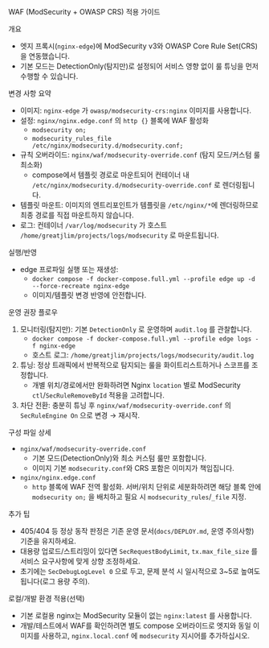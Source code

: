WAF (ModSecurity + OWASP CRS) 적용 가이드

개요
- 엣지 프록시(`nginx-edge`)에 ModSecurity v3와 OWASP Core Rule Set(CRS)을 연동했습니다.
- 기본 모드는 DetectionOnly(탐지만)로 설정되어 서비스 영향 없이 룰 튜닝을 먼저 수행할 수 있습니다.

변경 사항 요약
- 이미지: `nginx-edge` 가 `owasp/modsecurity-crs:nginx` 이미지를 사용합니다.
- 설정: `nginx/nginx.edge.conf` 의 `http {}` 블록에 WAF 활성화
  - `modsecurity on;`
  - `modsecurity_rules_file /etc/nginx/modsecurity.d/modsecurity.conf;`
- 규칙 오버라이드: `nginx/waf/modsecurity-override.conf` (탐지 모드/커스텀 룰 최소화)
  - compose에서 템플릿 경로로 마운트되어 컨테이너 내 `/etc/nginx/modsecurity.d/modsecurity-override.conf` 로 렌더링됩니다.
- 템플릿 마운트: 이미지의 엔트리포인트가 템플릿을 `/etc/nginx/*`에 렌더링하므로 최종 경로를 직접 마운트하지 않습니다.
- 로그: 컨테이너 `/var/log/modsecurity` 가 호스트 `/home/greatjlim/projects/logs/modsecurity` 로 마운트됩니다.

실행/반영
- edge 프로파일 실행 또는 재생성:
  - `docker compose -f docker-compose.full.yml --profile edge up -d --force-recreate nginx-edge`
  - 이미지/템플릿 변경 반영에 안전합니다.

운영 권장 플로우
1) 모니터링(탐지만): 기본 `DetectionOnly` 로 운영하며 `audit.log` 를 관찰합니다.
   - `docker compose -f docker-compose.full.yml --profile edge logs -f nginx-edge`
   - 호스트 로그: `/home/greatjlim/projects/logs/modsecurity/audit.log`
2) 튜닝: 정상 트래픽에서 반복적으로 탐지되는 룰을 화이트리스트하거나 스코프를 조정합니다.
   - 개별 위치/경로에서만 완화하려면 Nginx `location` 별로 ModSecurity `ctl`/`SecRuleRemoveById` 적용을 고려합니다.
3) 차단 전환: 충분히 튜닝 후 `nginx/waf/modsecurity-override.conf` 의 `SecRuleEngine On` 으로 변경 → 재시작.

구성 파일 상세
- `nginx/waf/modsecurity-override.conf`
  - 기본 모드(DetectionOnly)와 최소 커스텀 룰만 포함합니다.
  - 이미지 기본 `modsecurity.conf`와 CRS 포함은 이미지가 책임집니다.
- `nginx/nginx.edge.conf`
  - `http` 블록에 WAF 전역 활성화. 서버/위치 단위로 세분화하려면 해당 블록 안에 `modsecurity on;` 을 배치하고 필요 시 `modsecurity_rules`/`_file` 지정.

추가 팁
- 405/404 등 정상 동작 판정은 기존 운영 문서(`docs/DEPLOY.md`, 운영 주의사항) 기준을 유지하세요.
- 대용량 업로드/스트리밍이 있다면 `SecRequestBodyLimit`, `tx.max_file_size` 를 서비스 요구사항에 맞게 상향 조정하세요.
- 초기에는 `SecDebugLogLevel 0` 으로 두고, 문제 분석 시 일시적으로 3~5로 높여도 됩니다(로그 용량 주의).

로컬/개발 환경 적용(선택)
- 기본 로컬용 nginx는 ModSecurity 모듈이 없는 `nginx:latest` 를 사용합니다.
- 개발/테스트에서 WAF를 확인하려면 별도 compose 오버라이드로 엣지와 동일 이미지를 사용하고, `nginx.local.conf` 에 `modsecurity` 지시어를 추가하십시오.
